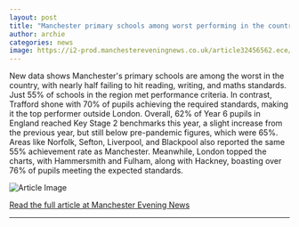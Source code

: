```yaml
---
layout: post
title: "Manchester primary schools among worst performing in the country"
author: archie
categories: news
image: https://i2-prod.manchestereveningnews.co.uk/article32456562.ece/ALTERNATES/s1200/0_GettyImages-1006260478.jpg
---
```

New data shows Manchester's primary schools are among the worst in the country, with nearly half failing to hit reading, writing, and maths standards. Just 55% of schools in the region met performance criteria. In contrast, Trafford shone with 70% of pupils achieving the required standards, making it the top performer outside London. Overall, 62% of Year 6 pupils in England reached Key Stage 2 benchmarks this year, a slight increase from the previous year, but still below pre-pandemic figures, which were 65%. Areas like Norfolk, Sefton, Liverpool, and Blackpool also reported the same 55% achievement rate as Manchester. Meanwhile, London topped the charts, with Hammersmith and Fulham, along with Hackney, boasting over 76% of pupils meeting the expected standards.

![Article Image](https://i2-prod.manchestereveningnews.co.uk/article32456562.ece/ALTERNATES/s1200/0_GettyImages-1006260478.jpg)

[Read the full article at Manchester Evening News](https://www.manchestereveningnews.co.uk/news/greater-manchester-news/manchester-primary-schools-among-worst-32459852)

---
